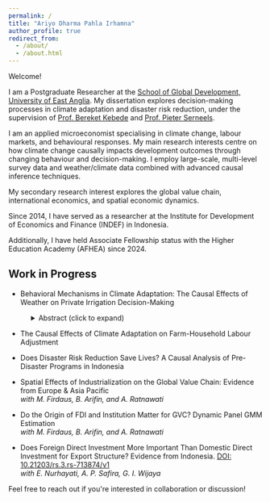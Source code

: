 ```yaml
---
permalink: /
title: "Ariyo Dharma Pahla Irhamna"
author_profile: true
redirect_from: 
  - /about/
  - /about.html
---
```



Welcome!

I am a Postgraduate Researcher at the [School of Global Development, University of East Anglia](https://www.uea.ac.uk/about/school-of-global-development). My dissertation explores decision-making processes in climate adaptation and disaster risk reduction, under the supervision of [Prof. Bereket Kebede](https://sites.google.com/view/bereket-kebede/profile) and [Prof. Pieter Serneels](https://sites.google.com/site/pieterserneels/about-me?authuser=0).

I am an applied microeconomist specialising in climate change, labour markets, and behavioural responses. My main research interests centre on how climate change causally impacts development outcomes through changing behaviour and decision-making. I employ large-scale, multi-level survey data and weather/climate data combined with advanced causal inference techniques.

My secondary research interest explores the global value chain, international economics, and spatial economic dynamics.

Since 2014, I have served as a researcher at the Institute for Development of Economics and Finance (INDEF) in Indonesia. 

Additionally, I have held Associate Fellowship status with the Higher Education Academy (AFHEA) since 2024.


## Work in Progress

- Behavioral Mechanisms in Climate Adaptation: The Causal Effects of Weather on Private Irrigation Decision-Making
  <details style="margin-left: 1.5em;">
    <summary class="expand-abstract">Abstract (click to expand)</summary>
    <p>
    <em>Ariyo Irhamna</em><br>
    <strong>Abstract:</strong><br>
    The behavioral foundations of adaptation decisions under normal weather variability remain understudied. Most smallholder farmers experience frequent, moderate weather fluctuations in the short term rather than rare extreme events, and these everyday variations shape adaptation choices over time. This is particularly pronounced for private irrigation, where farmers autonomously decide the timing and type of irrigation based on local conditions. Using panel data from 17,443 household-year observations in rural Thailand and Vietnam (2007–2017), we estimate a correlated random effects logit model with an autoregressive distributed lag structure to identify causal effects, addressing unobserved heterogeneity and state dependence. The results are robust across pooled logit, random effects, and fixed effects specifications. We find predominantly reactive adaptation: farmers respond to contemporaneous weather conditions, with prior irrigation experience strongly predicting current adoption, while lagged weather signals have no significant effect. Robustness checks using temperature and precipitation yield inconsistent patterns, but results with a water balance index (SPEI) are strong and consistent, highlighting the importance of integrated climate indicators in analyzing adaptation. These findings provide evidence that adaptation is shaped by immediate conditions and experience, informing policies to support first-time irrigation adoption and to strengthen anticipatory resilience under climate variability.
    </p>
    <p><em>Keywords:</em> Climate adaptation, private irrigation adoption, weather variability, panel data, agricultural economics</p>
    <p><em>JEL Classification:</em> Q12, Q15, Q54, C23, O13</p>
  </details>
  
- The Causal Effects of Climate Adaptation on Farm-Household Labour Adjustment
- Does Disaster Risk Reduction Save Lives? A Causal Analysis of Pre-Disaster Programs in Indonesia
- Spatial Effects of Industrialization on the Global Value Chain: Evidence from Europe & Asia Pacific  
  _with M. Firdaus, B. Arifin, and A. Ratnawati_
- Do the Origin of FDI and Institution Matter for GVC? Dynamic Panel GMM Estimation  
  _with M. Firdaus, B. Arifin, and A. Ratnawati_
- Does Foreign Direct Investment More Important Than Domestic Direct Investment for Export Structure? Evidence from Indonesia. [DOI: 10.21203/rs.3.rs-713874/v1](https://doi.org/10.21203/rs.3.rs-713874/v1)  
  _with E. Nurhayati, A. P. Safira, G. I. Wijaya_



Feel free to reach out if you're interested in collaboration or discussion!


